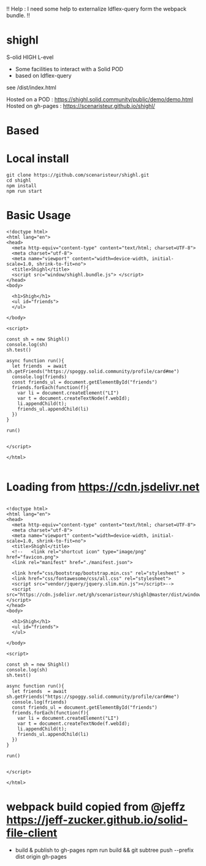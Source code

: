!! Help : I need some help to externalize ldflex-query form the webpack bundle. !!

# shighl
S-olid HIGH L-evel

- Some facilities to interact with a Solid POD
- based on ldflex-query

see /dist/index.html

Hosted on a POD : https://shighl.solid.community/public/demo/demo.html
Hosted on gh-pages : https://scenaristeur.github.io/shighl/

# Based



# Local install

```
git clone https://github.com/scenaristeur/shighl.git
cd shighl
npm install
npm run start

```
# Basic Usage

```
<!doctype html>
<html lang="en">
<head>
  <meta http-equiv="content-type" content="text/html; charset=UTF-8">
  <meta charset="utf-8">
  <meta name="viewport" content="width=device-width, initial-scale=1.0, shrink-to-fit=no">
  <title>Shighl</title>
  <script src="window/shighl.bundle.js"> </script>
</head>
<body>

  <h1>Shigh</h1>
  <ul id="friends">
  </ul>

</body>

<script>

const sh = new Shighl()
console.log(sh)
sh.test()

async function run(){
  let friends  = await sh.getFriends("https://spoggy.solid.community/profile/card#me")
  console.log(friends)
  const friends_ul = document.getElementById("friends")
  friends.forEach(function(f){
    var li = document.createElement("LI")
    var t = document.createTextNode(f.webId);
    li.appendChild(t);
    friends_ul.appendChild(li)
  })
}

run()


</script>

</html>


```




# Loading from https://cdn.jsdelivr.net

```

<!doctype html>
<html lang="en">
<head>
  <meta http-equiv="content-type" content="text/html; charset=UTF-8">
  <meta charset="utf-8">
  <meta name="viewport" content="width=device-width, initial-scale=1.0, shrink-to-fit=no">
  <title>Shighl</title>
  <!--   <link rel="shortcut icon" type="image/png" href="favicon.png">
  <link rel="manifest" href="./manifest.json">

  <link href="css/bootstrap/bootstrap.min.css" rel="stylesheet" >
  <link href="css/fontawesome/css/all.css" rel="stylesheet">
  <script src="vendor/jquery/jquery.slim.min.js"></script>-->
  <script src="https://cdn.jsdelivr.net/gh/scenaristeur/shighl@master/dist/window/shighl.bundle.js"> </script>
</head>
<body>

  <h1>Shigh</h1>
  <ul id="friends">
  </ul>

</body>

<script>

const sh = new Shighl()
console.log(sh)
sh.test()

async function run(){
  let friends  = await sh.getFriends("https://spoggy.solid.community/profile/card#me")
  console.log(friends)
  const friends_ul = document.getElementById("friends")
  friends.forEach(function(f){
    var li = document.createElement("LI")
    var t = document.createTextNode(f.webId);
    li.appendChild(t);
    friends_ul.appendChild(li)
  })
}

run()


</script>

</html>

```





# webpack build copied from @jeffz https://jeff-zucker.github.io/solid-file-client

- build & publish to gh-pages
npm run build && git subtree push --prefix dist origin gh-pages
